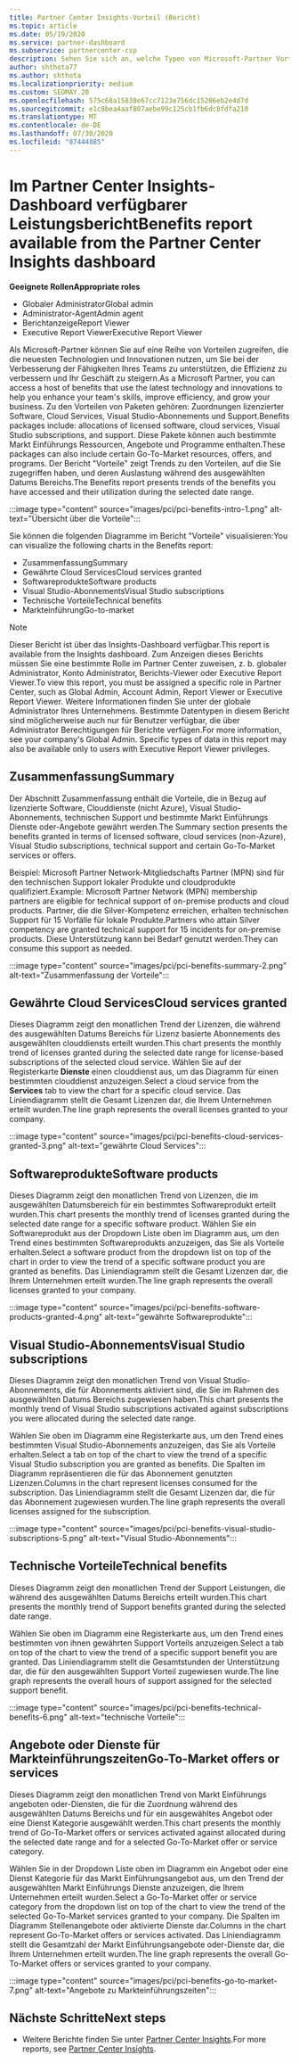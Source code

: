 ```yaml
---
title: Partner Center Insights-Vorteil (Bericht)
ms.topic: article
ms.date: 05/19/2020
ms.service: partner-dashboard
ms.subservice: partnercenter-csp
description: Sehen Sie sich an, welche Typen von Microsoft-Partner Vorteilen Sie erhalten haben, um Ihr Unternehmen zu erweitern, die Effizienz zu verbessern und die Fähigkeiten Ihres Teams zu Verb
author: shthota77
ms.author: shthota
ms.localizationpriority: medium
ms.custom: SEOMAY.20
ms.openlocfilehash: 575c68a15838e67cc7123e756dc15206eb2e4d7d
ms.sourcegitcommit: e1c8bea4aaf807aebe99c125cb1fb6dc8fdfa210
ms.translationtype: MT
ms.contentlocale: de-DE
ms.lasthandoff: 07/30/2020
ms.locfileid: "87444885"
---
```

# <a name="benefits-report-available-from-the-partner-center-insights-dashboard"></a><span data-ttu-id="828c5-103">Im Partner Center Insights-Dashboard verfügbarer Leistungsbericht</span><span class="sxs-lookup"><span data-stu-id="828c5-103">Benefits report available from the Partner Center Insights dashboard</span></span>

<span data-ttu-id="828c5-104">**Geeignete Rollen**</span><span class="sxs-lookup"><span data-stu-id="828c5-104">**Appropriate roles**</span></span>

- <span data-ttu-id="828c5-105">Globaler Administrator</span><span class="sxs-lookup"><span data-stu-id="828c5-105">Global admin</span></span>
- <span data-ttu-id="828c5-106">Administrator-Agent</span><span class="sxs-lookup"><span data-stu-id="828c5-106">Admin agent</span></span>
- <span data-ttu-id="828c5-107">Berichtanzeige</span><span class="sxs-lookup"><span data-stu-id="828c5-107">Report Viewer</span></span>
- <span data-ttu-id="828c5-108">Executive Report Viewer</span><span class="sxs-lookup"><span data-stu-id="828c5-108">Executive Report Viewer</span></span>

<span data-ttu-id="828c5-109">Als Microsoft-Partner können Sie auf eine Reihe von Vorteilen zugreifen, die die neuesten Technologien und Innovationen nutzen, um Sie bei der Verbesserung der Fähigkeiten Ihres Teams zu unterstützen, die Effizienz zu verbessern und Ihr Geschäft zu steigern.</span><span class="sxs-lookup"><span data-stu-id="828c5-109">As a Microsoft Partner, you can access a host of benefits that use the latest technology and innovations to help you enhance your team's skills, improve efficiency, and grow your business.</span></span> <span data-ttu-id="828c5-110">Zu den Vorteilen von Paketen gehören: Zuordnungen lizenzierter Software, Cloud Services, Visual Studio-Abonnements und Support.</span><span class="sxs-lookup"><span data-stu-id="828c5-110">Benefits packages include: allocations of licensed software, cloud services, Visual Studio subscriptions, and support.</span></span> <span data-ttu-id="828c5-111">Diese Pakete können auch bestimmte Markt Einführungs Ressourcen, Angebote und Programme enthalten.</span><span class="sxs-lookup"><span data-stu-id="828c5-111">These packages can also include certain Go-To-Market resources, offers, and programs.</span></span> <span data-ttu-id="828c5-112">Der Bericht "Vorteile" zeigt Trends zu den Vorteilen, auf die Sie zugegriffen haben, und deren Auslastung während des ausgewählten Datums Bereichs.</span><span class="sxs-lookup"><span data-stu-id="828c5-112">The Benefits report presents trends of the benefits you have accessed and their utilization during the selected date range.</span></span>

:::image type="content" source="images/pci/pci-benefits-intro-1.png" alt-text="Übersicht über die Vorteile":::

<span data-ttu-id="828c5-114">Sie können die folgenden Diagramme im Bericht "Vorteile" visualisieren:</span><span class="sxs-lookup"><span data-stu-id="828c5-114">You can visualize the following charts in the Benefits report:</span></span>

- <span data-ttu-id="828c5-115">Zusammenfassung</span><span class="sxs-lookup"><span data-stu-id="828c5-115">Summary</span></span>
- <span data-ttu-id="828c5-116">Gewährte Cloud Services</span><span class="sxs-lookup"><span data-stu-id="828c5-116">Cloud services granted</span></span>
- <span data-ttu-id="828c5-117">Softwareprodukte</span><span class="sxs-lookup"><span data-stu-id="828c5-117">Software products</span></span>
- <span data-ttu-id="828c5-118">Visual Studio-Abonnements</span><span class="sxs-lookup"><span data-stu-id="828c5-118">Visual Studio subscriptions</span></span>
- <span data-ttu-id="828c5-119">Technische Vorteile</span><span class="sxs-lookup"><span data-stu-id="828c5-119">Technical benefits</span></span>
- <span data-ttu-id="828c5-120">Markteinführung</span><span class="sxs-lookup"><span data-stu-id="828c5-120">Go-to-market</span></span>

 > [!NOTE]
 > <span data-ttu-id="828c5-121">Dieser Bericht ist über das Insights-Dashboard verfügbar.</span><span class="sxs-lookup"><span data-stu-id="828c5-121">This report is available from the Insights dashboard.</span></span> <span data-ttu-id="828c5-122">Zum Anzeigen dieses Berichts müssen Sie eine bestimmte Rolle im Partner Center zuweisen, z. b. globaler Administrator, Konto Administrator, Berichts-Viewer oder Executive Report Viewer.</span><span class="sxs-lookup"><span data-stu-id="828c5-122">To view this report, you must be assigned a specific role in Partner Center, such as Global Admin, Account Admin, Report Viewer or Executive Report Viewer.</span></span> <span data-ttu-id="828c5-123">Weitere Informationen finden Sie unter der globale Administrator Ihres Unternehmens. Bestimmte Datentypen in diesem Bericht sind möglicherweise auch nur für Benutzer verfügbar, die über Administrator Berechtigungen für Berichte verfügen.</span><span class="sxs-lookup"><span data-stu-id="828c5-123">For more information, see your company's Global Admin. Specific types of data in this report may also be available only to users with Executive Report Viewer privileges.</span></span>

## <a name="summary"></a><span data-ttu-id="828c5-124">Zusammenfassung</span><span class="sxs-lookup"><span data-stu-id="828c5-124">Summary</span></span>

<span data-ttu-id="828c5-125">Der Abschnitt Zusammenfassung enthält die Vorteile, die in Bezug auf lizenzierte Software, Clouddienste (nicht Azure), Visual Studio-Abonnements, technischen Support und bestimmte Markt Einführungs Dienste oder-Angebote gewährt werden.</span><span class="sxs-lookup"><span data-stu-id="828c5-125">The Summary section presents the benefits granted in terms of licensed software, cloud services (non-Azure), Visual Studio subscriptions, technical support and certain Go-To-Market services or offers.</span></span>

<span data-ttu-id="828c5-126">Beispiel: Microsoft Partner Network-Mitgliedschafts Partner (MPN) sind für den technischen Support lokaler Produkte und cloudprodukte qualifiziert.</span><span class="sxs-lookup"><span data-stu-id="828c5-126">Example: Microsoft Partner Network (MPN) membership partners are eligible for technical support of on-premise products and cloud products.</span></span> <span data-ttu-id="828c5-127">Partner, die die Silver-Kompetenz erreichen, erhalten technischen Support für 15 Vorfälle für lokale Produkte.</span><span class="sxs-lookup"><span data-stu-id="828c5-127">Partners who attain Silver competency are granted technical support for 15 incidents for on-premise products.</span></span> <span data-ttu-id="828c5-128">Diese Unterstützung kann bei Bedarf genutzt werden.</span><span class="sxs-lookup"><span data-stu-id="828c5-128">They can consume this support as needed.</span></span> 

:::image type="content" source="images/pci/pci-benefits-summary-2.png" alt-text="Zusammenfassung der Vorteile":::

## <a name="cloud-services-granted"></a><span data-ttu-id="828c5-130">Gewährte Cloud Services</span><span class="sxs-lookup"><span data-stu-id="828c5-130">Cloud services granted</span></span>

<span data-ttu-id="828c5-131">Dieses Diagramm zeigt den monatlichen Trend der Lizenzen, die während des ausgewählten Datums Bereichs für Lizenz basierte Abonnements des ausgewählten clouddiensts erteilt wurden.</span><span class="sxs-lookup"><span data-stu-id="828c5-131">This chart presents the monthly trend of licenses granted during the selected date range for license-based subscriptions of the selected cloud service.</span></span>
<span data-ttu-id="828c5-132">Wählen Sie auf der Registerkarte **Dienste** einen clouddienst aus, um das Diagramm für einen bestimmten clouddienst anzuzeigen.</span><span class="sxs-lookup"><span data-stu-id="828c5-132">Select a cloud service from the **Services** tab to view the chart for a specific cloud service.</span></span> <span data-ttu-id="828c5-133">Das Liniendiagramm stellt die Gesamt Lizenzen dar, die Ihrem Unternehmen erteilt wurden.</span><span class="sxs-lookup"><span data-stu-id="828c5-133">The line graph represents the overall licenses granted to your company.</span></span>

:::image type="content" source="images/pci/pci-benefits-cloud-services-granted-3.png" alt-text="gewährte Cloud Services":::

## <a name="software-products"></a><span data-ttu-id="828c5-135">Softwareprodukte</span><span class="sxs-lookup"><span data-stu-id="828c5-135">Software products</span></span>

<span data-ttu-id="828c5-136">Dieses Diagramm zeigt den monatlichen Trend von Lizenzen, die im ausgewählten Datumsbereich für ein bestimmtes Softwareprodukt erteilt wurden.</span><span class="sxs-lookup"><span data-stu-id="828c5-136">This chart presents the monthly trend of licenses granted during the selected date range for a specific software product.</span></span> <span data-ttu-id="828c5-137">Wählen Sie ein Softwareprodukt aus der Dropdown Liste oben im Diagramm aus, um den Trend eines bestimmten Softwareprodukts anzuzeigen, das Sie als Vorteile erhalten.</span><span class="sxs-lookup"><span data-stu-id="828c5-137">Select a software product from the dropdown list on top of the chart in order to view the trend of a specific software product you are granted as benefits.</span></span> <span data-ttu-id="828c5-138">Das Liniendiagramm stellt die Gesamt Lizenzen dar, die Ihrem Unternehmen erteilt wurden.</span><span class="sxs-lookup"><span data-stu-id="828c5-138">The line graph represents the overall licenses granted to your company.</span></span>

:::image type="content" source="images/pci/pci-benefits-software-products-granted-4.png" alt-text="gewährte Softwareprodukte":::

## <a name="visual-studio-subscriptions"></a><span data-ttu-id="828c5-140">Visual Studio-Abonnements</span><span class="sxs-lookup"><span data-stu-id="828c5-140">Visual Studio subscriptions</span></span>

<span data-ttu-id="828c5-141">Dieses Diagramm zeigt den monatlichen Trend von Visual Studio-Abonnements, die für Abonnements aktiviert sind, die Sie im Rahmen des ausgewählten Datums Bereichs zugewiesen haben.</span><span class="sxs-lookup"><span data-stu-id="828c5-141">This chart presents the monthly trend of Visual Studio subscriptions activated against subscriptions you were allocated during the selected date range.</span></span>

<span data-ttu-id="828c5-142">Wählen Sie oben im Diagramm eine Registerkarte aus, um den Trend eines bestimmten Visual Studio-Abonnements anzuzeigen, das Sie als Vorteile erhalten.</span><span class="sxs-lookup"><span data-stu-id="828c5-142">Select a tab on top of the chart to view the trend of a specific Visual Studio subscription you are granted as benefits.</span></span> <span data-ttu-id="828c5-143">Die Spalten im Diagramm repräsentieren die für das Abonnement genutzten Lizenzen.</span><span class="sxs-lookup"><span data-stu-id="828c5-143">Columns in the chart represent licenses consumed for the subscription.</span></span> <span data-ttu-id="828c5-144">Das Liniendiagramm stellt die Gesamt Lizenzen dar, die für das Abonnement zugewiesen wurden.</span><span class="sxs-lookup"><span data-stu-id="828c5-144">The line graph represents the overall licenses assigned for the subscription.</span></span>

:::image type="content" source="images/pci/pci-benefits-visual-studio-subscriptions-5.png" alt-text="Visual Studio-Abonnements":::

## <a name="technical-benefits"></a><span data-ttu-id="828c5-146">Technische Vorteile</span><span class="sxs-lookup"><span data-stu-id="828c5-146">Technical benefits</span></span>

<span data-ttu-id="828c5-147">Dieses Diagramm zeigt den monatlichen Trend der Support Leistungen, die während des ausgewählten Datums Bereichs erteilt wurden.</span><span class="sxs-lookup"><span data-stu-id="828c5-147">This chart presents the monthly trend of Support benefits granted during the selected date range.</span></span>

<span data-ttu-id="828c5-148">Wählen Sie oben im Diagramm eine Registerkarte aus, um den Trend eines bestimmten von ihnen gewährten Support Vorteils anzuzeigen.</span><span class="sxs-lookup"><span data-stu-id="828c5-148">Select a tab on top of the chart to view the trend of a specific support benefit you are granted.</span></span> <span data-ttu-id="828c5-149">Das Liniendiagramm stellt die Gesamtstunden der Unterstützung dar, die für den ausgewählten Support Vorteil zugewiesen wurde.</span><span class="sxs-lookup"><span data-stu-id="828c5-149">The line graph represents the overall hours of support assigned for the selected support benefit.</span></span>

:::image type="content" source="images/pci/pci-benefits-technical-benefits-6.png" alt-text="technische Vorteile":::

## <a name="go-to-market-offers-or-services"></a><span data-ttu-id="828c5-151">Angebote oder Dienste für Markteinführungszeiten</span><span class="sxs-lookup"><span data-stu-id="828c5-151">Go-To-Market offers or services</span></span>

<span data-ttu-id="828c5-152">Dieses Diagramm zeigt den monatlichen Trend von Markt Einführungs angeboten oder-Diensten, die für die Zuordnung während des ausgewählten Datums Bereichs und für ein ausgewähltes Angebot oder eine Dienst Kategorie ausgewählt werden.</span><span class="sxs-lookup"><span data-stu-id="828c5-152">This chart presents the monthly trend of Go-To-Market offers or services activated against allocated during the selected date range and for a selected Go-To-Market offer or service category.</span></span>

<span data-ttu-id="828c5-153">Wählen Sie in der Dropdown Liste oben im Diagramm ein Angebot oder eine Dienst Kategorie für das Markt Einführungsangebot aus, um den Trend der ausgewählten Markt Einführungs Dienste anzuzeigen, die Ihrem Unternehmen erteilt wurden.</span><span class="sxs-lookup"><span data-stu-id="828c5-153">Select a Go-To-Market offer or service category from the dropdown list on top of the chart to view the trend of the selected Go-To-Market services granted to your company.</span></span> <span data-ttu-id="828c5-154">Die Spalten im Diagramm Stellenangebote oder aktivierte Dienste dar.</span><span class="sxs-lookup"><span data-stu-id="828c5-154">Columns in the chart represent Go-To-Market offers or services activated.</span></span> <span data-ttu-id="828c5-155">Das Liniendiagramm stellt die Gesamtzahl der Markt Einführungsangebote oder-Dienste dar, die Ihrem Unternehmen erteilt wurden.</span><span class="sxs-lookup"><span data-stu-id="828c5-155">The line graph represents the overall Go-To-Market offers or services granted to your company.</span></span>

:::image type="content" source="images/pci/pci-benefits-go-to-market-7.png" alt-text="Angebote zu Markteinführungszeiten":::

## <a name="next-steps"></a><span data-ttu-id="828c5-157">Nächste Schritte</span><span class="sxs-lookup"><span data-stu-id="828c5-157">Next steps</span></span>

- <span data-ttu-id="828c5-158">Weitere Berichte finden Sie unter [Partner Center Insights](partner-center-insights.md).</span><span class="sxs-lookup"><span data-stu-id="828c5-158">For more reports, see [Partner Center Insights](partner-center-insights.md).</span></span>
